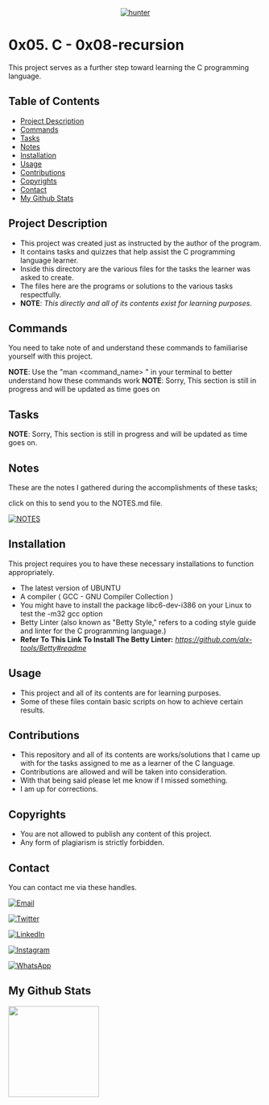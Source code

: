 <p align="center">
<a href="https://github.com/hunterxcobby"><img title="hunter" src="https://img.shields.io/badge/github-hunterxcobby-orange.svg?style=social&logo=github"></a>
</p>

# 0x05. C - 0x08-recursion

This project serves as a further step toward learning the C programming language.

## Table of Contents

- [Project Description](#project-description)
- [Commands](#commands)
- [Tasks](#tasks)
- [Notes](#notes)
- [Installation](#installation)
- [Usage](#usage)
- [Contributions](#contributions)
- [Copyrights](#copyrights)
- [Contact](#contact)
- [My Github Stats](#my-github-stats)

## Project Description 

+ This project was created just as instructed by the author of the program.
+ It contains tasks and quizzes that help assist the C programming language learner.
+ Inside this directory are the various files for the tasks the learner was asked to create.
+ The files here are the programs or solutions to the various tasks respectfully.
+ **NOTE**: *This directly and all of its contents exist for learning purposes.*

## Commands

You need to take note of and understand these commands to familiarise yourself with this project.

**NOTE**: Use the "man <command_name> " in your terminal to better understand how these commands work
**NOTE**: Sorry, This section is still in progress and will be updated as time goes on

## Tasks

**NOTE**: Sorry, This section is still in progress and will be updated as time goes on.

## Notes

These are the notes I gathered during the accomplishments of these tasks;

click on this to send you to the NOTES.md file.

<a href="https://github.com/hunterxcobby/alx-low_level_programming/blob/master/0x05-pointers_arrays_strings/NOTES.md"><img title="NOTES" src="https://img.shields.io/badge/github-NOTES-orange.svg?style=social&logo=github"></a>
</p>

## Installation

This project requires you to have these necessary installations to function appropriately.

- The latest version of UBUNTU
- A compiler ( GCC - GNU Compiler Collection ) 
- You might have to install the package libc6-dev-i386 on your Linux to test the -m32 gcc option 
- Betty Linter (also known as "Betty Style," refers to a coding style guide and linter for the C programming language.)
- **Refer To This Link To Install The Betty Linter:**
 *https://github.com/alx-tools/Betty#readme*

## Usage

+ This project and all of its contents are for learning purposes.
+ Some of these files contain basic scripts on how to achieve certain results.

## Contributions

+ This repository and all of its contents are works/solutions that I came up with for the tasks assigned to me as a learner of the C language.
+ Contributions are allowed and will be taken into consideration.
+ With that being said please let me know if I missed something.
+ I am up for corrections.

## Copyrights

- You are not allowed to publish any content of this project.
- Any form of plagiarism is strictly forbidden.

## Contact

You can contact me via these handles. 

[![Email](https://img.shields.io/badge/Email-D14836?style=social&logo=gmail&logoColor=white)](mailto:solomonsefah13@gmail.com)

[![Twitter](https://img.shields.io/badge/Twitter-1DA1F2?style=social&logo=twitter)](https://twitter.com/hunterxcobby)

[![LinkedIn](https://img.shields.io/badge/LinkedIn-0077B5?style=social&logo=linkedin)](https://www.linkedin.com/in/cobby-sefah-solomon-~-c-s-s-6460bb279/)

[![Instagram](https://img.shields.io/badge/Instagram-E4405F?style=social&logo=instagram)](https://www.instagram.com/cobby_is_a_god)

[![WhatsApp](https://img.shields.io/badge/WhatsApp-25D366?style=social&logo=whatsapp)](https://wa.me/233557452729)

## My Github Stats
<img height="180em" src="https://github-readme-stats.vercel.app/api?username=hunterxcobby&show_icons=true&hide_border=true&&count_private=true&include_all_commits=true" /> 
